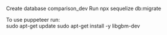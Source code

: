 Create database comparison_dev
Run npx sequelize db:migrate

To use puppeteer run:    
    sudo apt-get update
    sudo apt-get install -y libgbm-dev